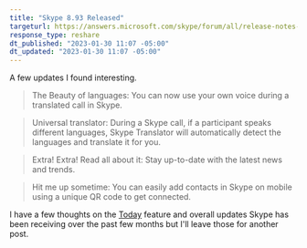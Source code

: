 ```yaml
---
title: "Skype 8.93 Released"
targeturl: https://answers.microsoft.com/skype/forum/all/release-notes-for-skype-893/6407f3c4-4037-4e6b-b93f-1953408cf9f3
response_type: reshare
dt_published: "2023-01-30 11:07 -05:00"
dt_updated: "2023-01-30 11:07 -05:00"
---
```


A few updates I found interesting. 

> The Beauty of languages: You can now use your own voice during a translated call in Skype.

> Universal translator: During a Skype call, if a participant speaks different languages, Skype Translator will automatically detect the languages and translate it for you.

> Extra! Extra! Read all about it: Stay up-to-date with the latest news and trends.

> Hit me up sometime: You can easily add contacts in Skype on mobile using a unique QR code to get connected.

I have a few thoughts on the [Today](https://support.skype.com/faq/FA34951/what-is-the-today-tab-in-skype-and-how-do-i-use-it) feature and overall updates Skype has been receiving over the past few months but I'll leave those for another post. 